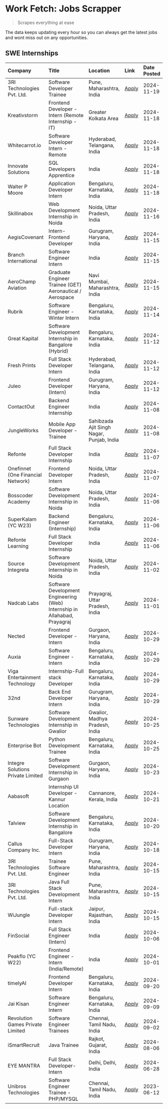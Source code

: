 # Work Fetch: Jobs Scrapper
> Scrapes everything at ease

The data keeps updating every hour so you can always get the latest jobs and wont miss out on any opportunities.

## SWE Internships
<!--START_SECTION:workfetch-->
| Company                           | Title                                                                     | Location                                  | Link                                                                                                                                                                                                                                        | Date Posted   |
|:----------------------------------|:--------------------------------------------------------------------------|:------------------------------------------|:--------------------------------------------------------------------------------------------------------------------------------------------------------------------------------------------------------------------------------------------|:--------------|
| 3RI Technologies Pvt. Ltd.        | Software Developer Trainee                                                | Pune, Maharashtra, India                  | [Apply](https://in.linkedin.com/jobs/view/software-developer-trainee-at-3ri-technologies-pvt-ltd-4080283578?position=23&pageNum=0&refId=O5HDmPZZKkyg3DZZ10hMGQ%3D%3D&trackingId=commSC2l88nKtN9k1o%2FP5Q%3D%3D)                             | 2024-11-19    |
| Kreativstorm                      | Frontend Developer - Intern (Remote Internship - IT)                      | Greater Kolkata Area                      | [Apply](https://in.linkedin.com/jobs/view/frontend-developer-intern-remote-internship-it-at-kreativstorm-4079519905?position=18&pageNum=0&refId=O5HDmPZZKkyg3DZZ10hMGQ%3D%3D&trackingId=T7jzW8cotmsI9KDxjbNNHQ%3D%3D)                       | 2024-11-18    |
| Whitecarrot.io                    | Software Developer Intern - Remote                                        | Hyderabad, Telangana, India               | [Apply](https://in.linkedin.com/jobs/view/software-developer-intern-remote-at-whitecarrot-io-4079334280?position=19&pageNum=0&refId=O5HDmPZZKkyg3DZZ10hMGQ%3D%3D&trackingId=C5EESIGjzGBstMQqYJPItg%3D%3D)                                   | 2024-11-18    |
| Innovate Solutions                | SQL Developers Apprentice                                                 | India                                     | [Apply](https://in.linkedin.com/jobs/view/sql-developers-apprentice-at-innovate-solutions-4079309331?position=27&pageNum=0&refId=O5HDmPZZKkyg3DZZ10hMGQ%3D%3D&trackingId=MClPAqedG3ByDoBPT6OHPQ%3D%3D)                                      | 2024-11-18    |
| Walter P Moore                    | Application Developer Intern                                              | Bengaluru, Karnataka, India               | [Apply](https://in.linkedin.com/jobs/view/application-developer-intern-at-walter-p-moore-4077126811?position=31&pageNum=0&refId=O5HDmPZZKkyg3DZZ10hMGQ%3D%3D&trackingId=EgnM5B%2FYcs%2FZ%2FTGxKu9H%2BQ%3D%3D)                               | 2024-11-18    |
| Skillinabox                       | Web Development Internship in Noida                                       | Noida, Uttar Pradesh, India               | [Apply](https://in.linkedin.com/jobs/view/web-development-internship-in-noida-at-skillinabox-4077783016?position=33&pageNum=0&refId=O5HDmPZZKkyg3DZZ10hMGQ%3D%3D&trackingId=kM4VVsHRMtsimDjITJ9l1A%3D%3D)                                   | 2024-11-16    |
| AegisCovenant                     | Intern- Frontend Developer                                                | Gurugram, Haryana, India                  | [Apply](https://in.linkedin.com/jobs/view/intern-frontend-developer-at-aegiscovenant-4077391475?position=32&pageNum=0&refId=O5HDmPZZKkyg3DZZ10hMGQ%3D%3D&trackingId=TwqIizmLn8ea0BSP8ipwIw%3D%3D)                                           | 2024-11-15    |
| Branch International              | Software Engineer Intern                                                  | India                                     | [Apply](https://in.linkedin.com/jobs/view/software-engineer-intern-at-branch-international-4054425650?position=42&pageNum=0&refId=O5HDmPZZKkyg3DZZ10hMGQ%3D%3D&trackingId=pyKWaTeNi%2FCaw8QdkuYHdg%3D%3D)                                   | 2024-11-15    |
| AeroChamp Aviation                | Graduate Engineer Trainee (GET) Aeronautical / Aerospace                  | Navi Mumbai, Maharashtra, India           | [Apply](https://in.linkedin.com/jobs/view/graduate-engineer-trainee-get-aeronautical-aerospace-at-aerochamp-aviation-4075807848?position=48&pageNum=0&refId=O5HDmPZZKkyg3DZZ10hMGQ%3D%3D&trackingId=lLoY7Nj3t6XznNz73AXldA%3D%3D)           | 2024-11-15    |
| Rubrik                            | Software Engineer - Winter Intern                                         | Bengaluru, Karnataka, India               | [Apply](https://in.linkedin.com/jobs/view/software-engineer-winter-intern-at-rubrik-4006567784?position=13&pageNum=0&refId=O5HDmPZZKkyg3DZZ10hMGQ%3D%3D&trackingId=wKdLPOISFiUnK%2FaB4v%2BraQ%3D%3D)                                        | 2024-11-14    |
| Great Kapital                     | Software Development Internship in Bangalore (Hybrid)                     | Bengaluru, Karnataka, India               | [Apply](https://in.linkedin.com/jobs/view/software-development-internship-in-bangalore-hybrid-at-great-kapital-4074322094?position=21&pageNum=0&refId=O5HDmPZZKkyg3DZZ10hMGQ%3D%3D&trackingId=F4y79nZ4uNV1qmlbcHLJJg%3D%3D)                 | 2024-11-12    |
| Fresh Prints                      | Full Stack Developer Intern                                               | Hyderabad, Telangana, India               | [Apply](https://in.linkedin.com/jobs/view/full-stack-developer-intern-at-fresh-prints-4074759619?position=34&pageNum=0&refId=O5HDmPZZKkyg3DZZ10hMGQ%3D%3D&trackingId=vEKBYiUWTqaQu5CLsNJrZQ%3D%3D)                                          | 2024-11-12    |
| Juleo                             | Frontend Developer (Intern)                                               | Gurugram, Haryana, India                  | [Apply](https://in.linkedin.com/jobs/view/frontend-developer-intern-at-juleo-4072443159?position=47&pageNum=0&refId=O5HDmPZZKkyg3DZZ10hMGQ%3D%3D&trackingId=MimEbnlI1LIBGcHq9CQXXA%3D%3D)                                                   | 2024-11-12    |
| ContactOut                        | Backend Engineer Internship                                               | India                                     | [Apply](https://in.linkedin.com/jobs/view/backend-engineer-internship-at-contactout-4072113426?position=24&pageNum=0&refId=O5HDmPZZKkyg3DZZ10hMGQ%3D%3D&trackingId=YEr3C3KXYNuAoiq3kBdo6g%3D%3D)                                            | 2024-11-08    |
| JungleWorks                       | Mobile App Developer - Trainee                                            | Sahibzada Ajit Singh Nagar, Punjab, India | [Apply](https://in.linkedin.com/jobs/view/mobile-app-developer-trainee-at-jungleworks-4069768065?position=59&pageNum=0&refId=O5HDmPZZKkyg3DZZ10hMGQ%3D%3D&trackingId=3fAIhYwSxNuLIYcinyptgQ%3D%3D)                                          | 2024-11-08    |
| Refonte                           | Full Stack Developer Internship                                           | India                                     | [Apply](https://in.linkedin.com/jobs/view/full-stack-developer-internship-at-refonte-4071576773?position=40&pageNum=0&refId=O5HDmPZZKkyg3DZZ10hMGQ%3D%3D&trackingId=Ab2ux4WapdXR%2Ft%2Fb9j%2FA0A%3D%3D)                                     | 2024-11-07    |
| Onefinnet (One Financial Network) | Frontend Developer Intern                                                 | Noida, Uttar Pradesh, India               | [Apply](https://in.linkedin.com/jobs/view/frontend-developer-intern-at-onefinnet-one-financial-network-4067260672?position=51&pageNum=0&refId=O5HDmPZZKkyg3DZZ10hMGQ%3D%3D&trackingId=x1bzVDbabweH%2BMk%2B1i8alw%3D%3D)                     | 2024-11-07    |
| Bosscoder Academy                 | Software Development Internship in Noida                                  | Noida, Uttar Pradesh, India               | [Apply](https://in.linkedin.com/jobs/view/software-development-internship-in-noida-at-bosscoder-academy-4070090866?position=8&pageNum=0&refId=O5HDmPZZKkyg3DZZ10hMGQ%3D%3D&trackingId=LLMX%2Fe4CNoLMAc%2Fn%2BG3cOQ%3D%3D)                   | 2024-11-06    |
| SuperKalam (YC W23)               | Backend Engineer (Internship)                                             | Bengaluru, Karnataka, India               | [Apply](https://in.linkedin.com/jobs/view/backend-engineer-internship-at-superkalam-yc-w23-4069134451?position=28&pageNum=0&refId=O5HDmPZZKkyg3DZZ10hMGQ%3D%3D&trackingId=HCLN2KysoQsyMuy2qtBgxw%3D%3D)                                     | 2024-11-06    |
| Refonte Learning                  | Full Stack Developer Internship                                           | India                                     | [Apply](https://in.linkedin.com/jobs/view/full-stack-developer-internship-at-refonte-learning-4070516081?position=36&pageNum=0&refId=O5HDmPZZKkyg3DZZ10hMGQ%3D%3D&trackingId=v0yiCqakWMU2kkhsge63vA%3D%3D)                                  | 2024-11-06    |
| Source Integreta                  | Software Development Internship in Noida                                  | Noida, Uttar Pradesh, India               | [Apply](https://in.linkedin.com/jobs/view/software-development-internship-in-noida-at-source-integreta-4066120527?position=10&pageNum=0&refId=O5HDmPZZKkyg3DZZ10hMGQ%3D%3D&trackingId=xjldnFf8SCziBLNcC8NuRw%3D%3D)                         | 2024-11-02    |
| Nadcab Labs                       | Software Development Engineering (Web) Internship in Allahabad, Prayagraj | Prayagraj, Uttar Pradesh, India           | [Apply](https://in.linkedin.com/jobs/view/software-development-engineering-web-internship-in-allahabad-prayagraj-at-nadcab-labs-4064940107?position=2&pageNum=0&refId=O5HDmPZZKkyg3DZZ10hMGQ%3D%3D&trackingId=AoLLMSzfO3TodvH8QNf4yA%3D%3D) | 2024-11-01    |
| Nected                            | Frontend Developer - Intern                                               | Gurgaon, Haryana, India                   | [Apply](https://in.linkedin.com/jobs/view/frontend-developer-intern-at-nected-4060911002?position=5&pageNum=0&refId=O5HDmPZZKkyg3DZZ10hMGQ%3D%3D&trackingId=3PG0wMFpsvQlGwCUy5CoyQ%3D%3D)                                                   | 2024-10-29    |
| Auxia                             | Software Engineer - Intern                                                | Bengaluru, Karnataka, India               | [Apply](https://in.linkedin.com/jobs/view/software-engineer-intern-at-auxia-4060904544?position=15&pageNum=0&refId=O5HDmPZZKkyg3DZZ10hMGQ%3D%3D&trackingId=sngeEhC%2FrVzxa%2FvOPM1J6A%3D%3D)                                                | 2024-10-29    |
| Viga Entertainment Technology     | Internship-Full stack Developer                                           | Bengaluru, Karnataka, India               | [Apply](https://in.linkedin.com/jobs/view/internship-full-stack-developer-at-viga-entertainment-technology-4061962911?position=38&pageNum=0&refId=O5HDmPZZKkyg3DZZ10hMGQ%3D%3D&trackingId=kPeaQ5Xchd1TrmFPDfvOpg%3D%3D)                     | 2024-10-29    |
| 32nd                              | Back End Developer Intern                                                 | Gurugram, Haryana, India                  | [Apply](https://in.linkedin.com/jobs/view/back-end-developer-intern-at-32nd-4062280105?position=43&pageNum=0&refId=O5HDmPZZKkyg3DZZ10hMGQ%3D%3D&trackingId=8t1C070l6d0Tr1OxBPoD8A%3D%3D)                                                    | 2024-10-29    |
| Sunware Technologies              | Software Development Internship in Gwalior                                | Gwalior, Madhya Pradesh, India            | [Apply](https://in.linkedin.com/jobs/view/software-development-internship-in-gwalior-at-sunware-technologies-4059018500?position=12&pageNum=0&refId=O5HDmPZZKkyg3DZZ10hMGQ%3D%3D&trackingId=jAhOsIijd9Ahz9WC%2BiClRA%3D%3D)                 | 2024-10-25    |
| Enterprise Bot                    | Python Development Trainee                                                | Bengaluru, Karnataka, India               | [Apply](https://in.linkedin.com/jobs/view/python-development-trainee-at-enterprise-bot-4059097615?position=26&pageNum=0&refId=O5HDmPZZKkyg3DZZ10hMGQ%3D%3D&trackingId=UicHcGgK0R6IwqtQspgkSw%3D%3D)                                         | 2024-10-25    |
| Integre Solutions Private Limited | Software Development Internship in Gurgaon                                | Gurgaon, Haryana, India                   | [Apply](https://in.linkedin.com/jobs/view/software-development-internship-in-gurgaon-at-integre-solutions-private-limited-4056951853?position=7&pageNum=0&refId=O5HDmPZZKkyg3DZZ10hMGQ%3D%3D&trackingId=HXfGQEy6DNtzgWccNiPblA%3D%3D)       | 2024-10-23    |
| Aabasoft                          | Internship UI Developer - Kannur Location                                 | Cannanore, Kerala, India                  | [Apply](https://in.linkedin.com/jobs/view/internship-ui-developer-kannur-location-at-aabasoft-4055898437?position=17&pageNum=0&refId=O5HDmPZZKkyg3DZZ10hMGQ%3D%3D&trackingId=X16FHL8Q3yFNqGy92fgvTw%3D%3D)                                  | 2024-10-21    |
| Talview                           | Software Development Internship in Bangalore                              | Bengaluru, Karnataka, India               | [Apply](https://in.linkedin.com/jobs/view/software-development-internship-in-bangalore-at-talview-4055420944?position=3&pageNum=0&refId=O5HDmPZZKkyg3DZZ10hMGQ%3D%3D&trackingId=9UARu4NAeHvrmwwqXuXLXA%3D%3D)                               | 2024-10-20    |
| Callus Company Inc.               | Full-Stack Developer Intern                                               | Gurugram, Haryana, India                  | [Apply](https://in.linkedin.com/jobs/view/full-stack-developer-intern-at-callus-company-inc-4052948592?position=30&pageNum=0&refId=O5HDmPZZKkyg3DZZ10hMGQ%3D%3D&trackingId=LfUEIBTIzgaGuNH5EAs4iw%3D%3D)                                    | 2024-10-18    |
| 3RI Technologies Pvt. Ltd.        | Trainee Software Engineer                                                 | Pune, Maharashtra, India                  | [Apply](https://in.linkedin.com/jobs/view/trainee-software-engineer-at-3ri-technologies-pvt-ltd-4048233384?position=46&pageNum=0&refId=O5HDmPZZKkyg3DZZ10hMGQ%3D%3D&trackingId=44QYfdejwXk87nBMGYHHAA%3D%3D)                                | 2024-10-15    |
| 3RI Technologies Pvt. Ltd.        | Java Full Stack Development Intern                                        | Pune, Maharashtra, India                  | [Apply](https://in.linkedin.com/jobs/view/java-full-stack-development-intern-at-3ri-technologies-pvt-ltd-4048231995?position=49&pageNum=0&refId=O5HDmPZZKkyg3DZZ10hMGQ%3D%3D&trackingId=i9HpqC1DQ%2FHJOMafMXurjQ%3D%3D)                     | 2024-10-15    |
| WiJungle                          | Full-stack Developer Intern                                               | Jaipur, Rajasthan, India                  | [Apply](https://in.linkedin.com/jobs/view/full-stack-developer-intern-at-wijungle-4048227759?position=55&pageNum=0&refId=O5HDmPZZKkyg3DZZ10hMGQ%3D%3D&trackingId=QpZMTLD9lUfP12uv7E58DQ%3D%3D)                                              | 2024-10-15    |
| FinSocial                         | Full Stack Engineer (Intern)                                              | India                                     | [Apply](https://in.linkedin.com/jobs/view/full-stack-engineer-intern-at-finsocial-4041564486?position=60&pageNum=0&refId=O5HDmPZZKkyg3DZZ10hMGQ%3D%3D&trackingId=VM27xyltSpN8gpw4TKysXQ%3D%3D)                                              | 2024-10-06    |
| Peakflo (YC W22)                  | Frontend Engineer - Intern (India/Remote)                                 | India                                     | [Apply](https://in.linkedin.com/jobs/view/frontend-engineer-intern-india-remote-at-peakflo-yc-w22-4037729755?position=6&pageNum=0&refId=O5HDmPZZKkyg3DZZ10hMGQ%3D%3D&trackingId=vWYn6ZMAfcwOwqCfUh%2FXlA%3D%3D)                             | 2024-10-01    |
| timelyAI                          | Frontend Developer Intern                                                 | Bengaluru, Karnataka, India               | [Apply](https://in.linkedin.com/jobs/view/frontend-developer-intern-at-timelyai-4030925040?position=9&pageNum=0&refId=O5HDmPZZKkyg3DZZ10hMGQ%3D%3D&trackingId=os5k5wYiEwY58pV2HBvnXw%3D%3D)                                                 | 2024-09-20    |
| Jai Kisan                         | Software Engineer Intern                                                  | Bengaluru, Karnataka, India               | [Apply](https://in.linkedin.com/jobs/view/software-engineer-intern-at-jai-kisan-4024075360?position=41&pageNum=0&refId=O5HDmPZZKkyg3DZZ10hMGQ%3D%3D&trackingId=HwjYDEsBDnLRGVtTutzgAQ%3D%3D)                                                | 2024-09-09    |
| Revolution Games Private Limited  | Software Engineer Trainees                                                | Chennai, Tamil Nadu, India                | [Apply](https://in.linkedin.com/jobs/view/software-engineer-trainees-at-revolution-games-private-limited-4015912927?position=39&pageNum=0&refId=O5HDmPZZKkyg3DZZ10hMGQ%3D%3D&trackingId=Nw9PODD83U4waihAgiGMDw%3D%3D)                       | 2024-09-02    |
| iSmartRecruit                     | Java Trainee                                                              | Rajkot, Gujarat, India                    | [Apply](https://in.linkedin.com/jobs/view/java-trainee-at-ismartrecruit-3992301825?position=44&pageNum=0&refId=O5HDmPZZKkyg3DZZ10hMGQ%3D%3D&trackingId=4j3eD0RPNNh7VCOJNmz1FA%3D%3D)                                                        | 2024-08-06    |
| EYE MANTRA                        | Full Stack Developer- Intern                                              | Delhi, Delhi, India                       | [Apply](https://in.linkedin.com/jobs/view/full-stack-developer-intern-at-eye-mantra-3960988037?position=56&pageNum=0&refId=O5HDmPZZKkyg3DZZ10hMGQ%3D%3D&trackingId=%2FxsUx9DJ7CpNu0emcOe%2FTQ%3D%3D)                                        | 2024-06-28    |
| Unibros Technologies              | Software Engineer Trainee - PHP/MYSQL                                     | Chennai, Tamil Nadu, India                | [Apply](https://in.linkedin.com/jobs/view/software-engineer-trainee-php-mysql-at-unibros-technologies-3656599241?position=53&pageNum=0&refId=O5HDmPZZKkyg3DZZ10hMGQ%3D%3D&trackingId=MGFes3YnfR4iuDiYlCsoRg%3D%3D)                          | 2023-06-12    |
<!--END_SECTION:workfetch-->
